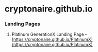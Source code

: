 # cryptonaire.github.io

### Landing Pages
1. Platinum GenerationX Landing Page - [https://cryptonaire.github.io/PlatinumX](https://cryptonaire.github.io/PlatinumX)
